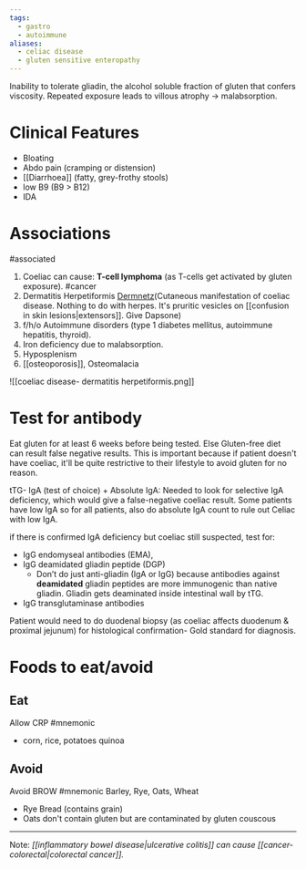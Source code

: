 ```yaml
---
tags:
  - gastro
  - autoimmune
aliases:
  - celiac disease
  - gluten sensitive enteropathy
---
```

Inability to tolerate gliadin, the alcohol soluble fraction of gluten that confers viscosity. Repeated exposure leads to villous atrophy -> malabsorption. 
# Clinical Features
- Bloating
- Abdo pain (cramping or distension)
- [[Diarrhoea]] (fatty, grey-frothy stools)
- low B9 (B9 > B12)
- IDA
# Associations
#associated 
1. Coeliac can cause: **T-cell lymphoma** (as T-cells get activated by gluten exposure).  #cancer  
2. Dermatitis Herpetiformis [Dermnetz](https://dermnetnz.org/topics/dermatitis-herpetiformis)(Cutaneous manifestation of coeliac disease. Nothing to do with herpes. It's pruritic vesicles on [[confusion in skin lesions|extensors]]. Give Dapsone) 
3.  f/h/o Autoimmune disorders (type 1 diabetes mellitus, autoimmune hepatitis, thyroid). 
4. Iron deficiency due to malabsorption. 
5. Hyposplenism
6. [[osteoporosis]], Osteomalacia

![[coeliac disease- dermatitis herpetiformis.png]]

# Test for antibody
Eat gluten for at least 6 weeks before being tested. Else Gluten-free diet can result false negative results. This is important because if patient doesn't have coeliac, it'll be quite restrictive to their lifestyle to avoid gluten for no reason.

tTG- IgA (test of choice)
+
Absolute IgA: Needed to look for selective IgA deficiency, which would give a false-negative coeliac result. Some patients have low IgA so for all patients, also do absolute IgA count to rule out Celiac with low IgA. 

if there is confirmed IgA deficiency but coeliac still suspected, test for: 
- IgG endomyseal antibodies (EMA), 
- IgG deamidated gliadin peptide (DGP)
	- Don’t do just anti-gliadin (IgA or IgG) because antibodies against **deamidated** gliadin peptides are more immunogenic than native gliadin. Gliadin gets deaminated inside intestinal wall by tTG. 
- IgG transglutaminase antibodies

Patient would need to do duodenal biopsy (as coeliac affects duodenum & proximal jejunum) for histological confirmation- Gold standard for diagnosis. 
# Foods to eat/avoid
## Eat
Allow CRP #mnemonic 
- corn, rice, potatoes
quinoa
## Avoid
Avoid BROW #mnemonic 
Barley, Rye, Oats, Wheat
- Rye Bread (contains grain)
- Oats don't contain gluten but are contaminated by gluten
couscous

---
Note: 
*[[inflammatory bowel disease|ulcerative colitis]] can cause [[cancer- colorectal|colorectal cancer]].* 